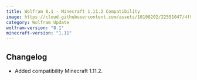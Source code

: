 ```yaml
---
title: Wolfram 8.1 - Minecraft 1.11.2 Compatibility
image: https://cloud.githubusercontent.com/assets/10100202/22551047/4f99248c-e953-11e6-9ac1-06472043eb66.jpg
category: Wolfram Update
wolfram-version: "8.1"
minecraft-version: "1.11"
---
```

## Changelog

- Added compatibility Minecraft 1.11.2.
